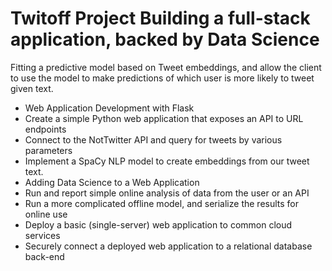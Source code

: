 # Twitoff Project Building a full-stack application, backed by Data Science 
Fitting a predictive model based on Tweet embeddings, and allow the client to use the model to make predictions of which user is more likely to tweet given text.

* Web Application Development with Flask
* Create a simple Python web application that exposes an API to URL endpoints
* Connect to the NotTwitter API and query for tweets by various parameters
* Implement a SpaCy NLP model to create embeddings from our tweet text.
* Adding Data Science to a Web Application
* Run and report simple online analysis of data from the user or an API
* Run a more complicated offline model, and serialize the results for online use
* Deploy a basic (single-server) web application to common cloud services
* Securely connect a deployed web application to a relational database back-end
